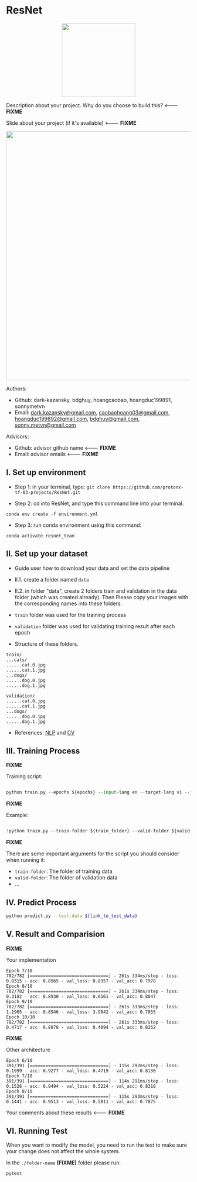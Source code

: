 # ResNet


<p align="center">
    <img src='https://miro.medium.com/max/868/1*ZSvSAACQVvUHU1qS-mkYKw.png' width=200 class="center">
</p>

Description about your project. Why do you choose to build this?  <--- **FIXME**

Slide about your project (if it's available) <--- **FIXME**

<p align="center">
    <img src='https://developer.ridgerun.com/wiki/images/f/f5/Resnet_architecture.png' width=677 class="center">
</p>

Authors:
- Github: dark-kazansky, bdghuy, hoangcaobao, hoangduc199891, sonnymetvn
- Email: dark.kazansky@gmail.com, caobaohoang03@gmail.com, hoangduc199892@gmail.com, bdghuy@gmail.com, sonny.metvn@gmail.com

Advisors:
- Github: advisor github name <--- **FIXME**
- Email: advisor emails <--- **FIXME**

## I.  Set up environment
- Step 1: in your terminal, type: ```git clone https://github.com/protonx-tf-03-projects/ResNet.git```

- Step 2: cd into ResNet, and type this command line into your terminal.
```
conda env create -f environment.yml
```

- Step 3: run conda environment using this command:

```
conda activate resnet_team
``` 

## II.  Set up your dataset

- Guide user how to download your data and set the data pipeline 
- II.1. create a folder named ```data```
- II.2. in folder "data", create 2 folders train and validation in the data folder (which was created already). Then Please copy your images with the corresponding names into these folders.

- ```train``` folder was used for the training process
- ```validation``` folder was used for validating training result after each epoch

- Structure of these folders.
```
train/
...cats/
......cat.0.jpg
......cat.1.jpg
...dogs/
......dog.0.jpg
......dog.1.jpg
```
```
validation/
......cat.0.jpg
......cat.1.jpg
...dogs/
......dog.0.jpg
......dog.1.jpg
```
- References: [NLP](https://github.com/bangoc123/transformer) and [CV](https://github.com/bangoc123/mlp-mixer)

## III. Training Process


**FIXME**

Training script:


```python

python train.py --epochs ${epochs} --input-lang en --target-lang vi --input-path ${path_to_en_text_file} --target-path ${path_to_vi_text_file}

```
**FIXME**

Example:

```python

!python train.py --train-folder ${train_folder} --valid-folder ${valid_folder} --num-classes 2 --patch-size 5 --image-size 150 --lr 0.0001 --epochs 200 --num-heads 12 

``` 
**FIXME**

There are some important arguments for the script you should consider when running it:

- `train-folder`: The folder of training data
- `valid-folder`: The folder of validation data
- ...

## IV. Predict Process

```bash
python predict.py --test-data ${link_to_test_data}
```

## V. Result and Comparision

**FIXME**

Your implementation
```
Epoch 7/10
782/782 [==============================] - 261s 334ms/step - loss: 0.8315 - acc: 0.8565 - val_loss: 0.8357 - val_acc: 0.7978
Epoch 8/10
782/782 [==============================] - 261s 334ms/step - loss: 0.3182 - acc: 0.8930 - val_loss: 0.6161 - val_acc: 0.8047
Epoch 9/10
782/782 [==============================] - 261s 333ms/step - loss: 1.1965 - acc: 0.8946 - val_loss: 3.9842 - val_acc: 0.7855
Epoch 10/10
782/782 [==============================] - 261s 333ms/step - loss: 0.4717 - acc: 0.8878 - val_loss: 0.4894 - val_acc: 0.8262

```

**FIXME**

Other architecture

```
Epoch 6/10
391/391 [==============================] - 115s 292ms/step - loss: 0.1999 - acc: 0.9277 - val_loss: 0.4719 - val_acc: 0.8130
Epoch 7/10
391/391 [==============================] - 114s 291ms/step - loss: 0.1526 - acc: 0.9494 - val_loss: 0.5224 - val_acc: 0.8318
Epoch 8/10
391/391 [==============================] - 115s 293ms/step - loss: 0.1441 - acc: 0.9513 - val_loss: 0.5811 - val_acc: 0.7875
```

Your comments about these results <--- **FIXME**


## VI. Running Test

When you want to modify the model, you need to run the test to make sure your change does not affect the whole system.

In the `./folder-name` **(FIXME)** folder please run:

```bash
pytest
```


